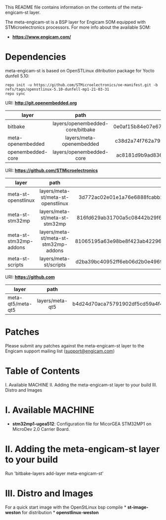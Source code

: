 This README file contains information on the contents of the meta-engicam-st layer.

The meta-engicam-st is a BSP layer for Engicam SOM equipped with STMicroelectronics processors. For more info about the available SOM:

* **https://www.engicam.com/** 

Dependencies
============

meta-engicam-st is based on OpenSTLinux ditribution package for Yocto dunfell 5.10:

```
repo init -u https://github.com/STMicroelectronics/oe-manifest.git -b refs/tags/openstlinux-5.10-dunfell-mp1-21-03-31
repo sync
```


URI: **http://git.openembedded.org** 

| layer    	    |      	   path		        |		  commit		   |
|-------------------|:---------------------------------:|-----------------------------------------:|
| bitbake  	    |  layers/openembedded-core/bitbake | 0e0af15b84e07e6763300dcd092b980086b9b9c4 |
| meta-openembedded |      layers/meta-openembedded     | c38d2a74f762a792046f3d3c377827b08aade513 |
| openembedded-core |  	   layers/openembedded-core     | ac8181d9b9ad8360f7dba03aba8b00f008c6ebb4 |

URI: **https://github.com/STMicroelectronics**

| 	layer            |      	   path		     	  |		  commit		     |
|------------------------|:--------------------------------------:|-----------------------------------------:|
|  meta-st-openstlinux	 | layers/meta-st/meta-st-openstlinux     | 3d772ac02e01e1a76e6888fcabb2d5fa26f1c579 |
|   meta-st-stm32mp      |   layers/meta-st/meta-st-stm32mp       | 816fd629ab31700a5c08442b29f6906e95c31df0 |
| meta-st-stm32mp-addons | layers/meta-st/meta-st-stm32mp-addons  | 81065195a63e98be8f423ab422960e9d7896f4d5 |
|    meta-st-scripts	 | 	layers/meta-st/scripts 	          | d2ba39bc40952ff6eb06d2b0e496910a74209660 |

URI: **https://github.com**

| 	layer            |      	   path		     	  |		  commit		     |
|------------------------|:--------------------------------------:|-----------------------------------------:|
|  meta-qt5/meta-qt5	 |            layers/meta-qt5	          | b4d24d70aca75791902df5cd59a4f4a54aa4a125 |

Patches
=======

Please submit any patches against the meta-engicam-st layer to the Engicam support mailing list (support@engicam.com)
 

Table of Contents
=================

   I. Available MACHINE
  II. Adding the meta-engicam-st layer to your build
 III. Distro and Images


I. Available MACHINE
====================

* **stm32mp1-ugea512**:
Configuration file for MicorGEA STM32MP1 on MicroDev 2.0 Carrier Board. 

II. Adding the meta-engicam-st layer to your build
=================================================

Run 'bitbake-layers add-layer meta-engicam-st'

III. Distro and Images
======================
For a quick start image with the OpenStLinux bsp compile * **st-image-weston** for distribution * **openstlinux-weston**
